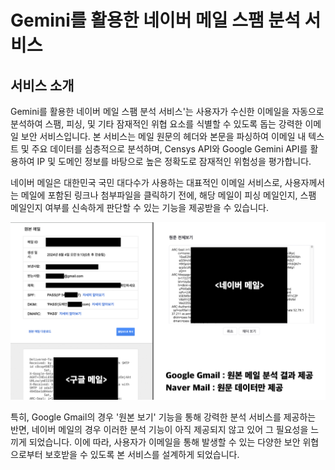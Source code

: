 # Gemini를 활용한 네이버 메일 스팸 분석 서비스

## 서비스 소개

Gemini를 활용한 네이버 메일 스팸 분석 서비스'는 사용자가 수신한 이메일을 자동으로 분석하여 스팸, 피싱, 및 기타 잠재적인 위협 요소를 식별할 수 있도록 돕는 강력한 이메일 보안 서비스입니다. 본 서비스는 메일 원문의 헤더와 본문을 파싱하여 이메일 내 텍스트 및 주요 데이터를 심층적으로 분석하며, Censys API와 Google Gemini API를 활용하여 IP 및 도메인 정보를 바탕으로 높은 정확도로 잠재적인 위험성을 평가합니다.

네이버 메일은 대한민국 국민 대다수가 사용하는 대표적인 이메일 서비스로, 사용자께서는 메일에 포함된 링크나 첨부파일을 클릭하기 전에, 해당 메일이 피싱 메일인지, 스팸 메일인지 여부를 신속하게 판단할 수 있는 기능을 제공받을 수 있습니다.

![ex_screenshot](./img/1.png)

특히, Google Gmail의 경우 '원본 보기' 기능을 통해 강력한 분석 서비스를 제공하는 반면, 네이버 메일의 경우 이러한 분석 기능이 아직 제공되지 않고 있어 그 필요성을 느끼게 되었습니다. 이에 따라, 사용자가 이메일을 통해 발생할 수 있는 다양한 보안 위협으로부터 보호받을 수 있도록 본 서비스를 설계하게 되었습니다.
